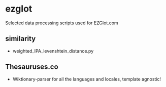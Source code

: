# ezglot
Selected data processing scripts used for EZGlot.com

## similarity
 - weighted_IPA_levenshtein_distance.py

## Thesauruses.co
 - Wiktionary-parser for all the languages and locales, template agnostic!

